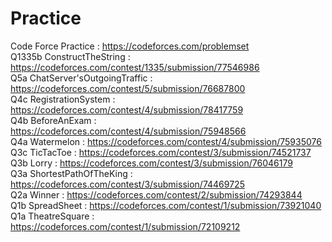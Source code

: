 # Practice
Code Force Practice :  https://codeforces.com/problemset<br>
Q1335b ConstructTheString : https://codeforces.com/contest/1335/submission/77546986<br>
Q5a ChatServer'sOutgoingTraffic : https://codeforces.com/contest/5/submission/76687800<br>
Q4c RegistrationSystem : https://codeforces.com/contest/4/submission/78417759<br>
Q4b BeforeAnExam : https://codeforces.com/contest/4/submission/75948566<br>
Q4a Watermelon : https://codeforces.com/contest/4/submission/75935076<br>
Q3c TicTacToe : https://codeforces.com/contest/3/submission/74521737<br>
Q3b Lorry : https://codeforces.com/contest/3/submission/76046179<br>
Q3a ShortestPathOfTheKing : https://codeforces.com/contest/3/submission/74469725<br>
Q2a Winner : https://codeforces.com/contest/2/submission/74293844<br>
Q1b SpreadSheet : https://codeforces.com/contest/1/submission/73921040<br>
Q1a TheatreSquare : https://codeforces.com/contest/1/submission/72109212<br>
